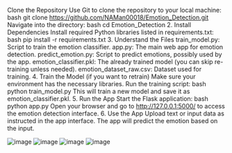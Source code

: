 Clone the Repository
Use Git to clone the repository to your local machine:
bash
git clone https://github.com/NAMan00018/Emotion_Detection.git
Navigate into the directory:
bash
cd Emotion_Detection
2. Install Dependencies
Install required Python libraries listed in requirements.txt:
bash
pip install -r requirements.txt
3. Understand the Files
train_model.py: Script to train the emotion classifier.
app.py: The main web app for emotion detection.
predict_emotion.py: Script to predict emotions, possibly used by the app.
emotion_classifier.pkl: The already trained model (you can skip re-training unless needed).
emotion_dataset_raw.csv: Dataset used for training.
4. Train the Model (if you want to retrain)
Make sure your environment has the necessary libraries.
Run the training script:
bash
python train_model.py
This will train a new model and save it as emotion_classifier.pkl.
5. Run the App
Start the Flask application:
bash
python app.py
Open your browser and go to http://127.0.0.1:5000/ to access the emotion detection interface.
6. Use the App
Upload text or input data as instructed in the app interface.
The app will predict the emotion based on the input.


![image](https://github.com/user-attachments/assets/e93ef12d-2105-4f94-a93d-e4c06f4753b9)
![image](https://github.com/user-attachments/assets/54746e5f-8aae-4623-b5f3-2c3cfebf9865)
![image](https://github.com/user-attachments/assets/40255312-4c86-4ace-9553-928d9c8a8322)
![image](https://github.com/user-attachments/assets/cde7e511-1c35-4151-b8d1-8543402e93b4)

